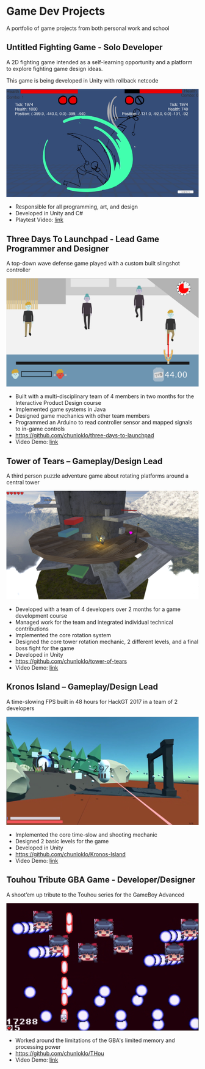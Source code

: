 # Game Dev Projects

A portfolio of game projects from both personal work and school

## Untitled Fighting Game - Solo Developer

A 2D fighting game intended as a self-learning opportunity and a platform to explore fighting game design ideas.

This game is being developed in Unity with rollback netcode

![Game Screenshot](imgs/2d-fighter-playtest-screenshot.png)

- Responsible for all programming, art, and design
- Developed in Unity and C#
- Playtest Video: [link](https://www.youtube.com/watch?v=PNFkTmTP0ak)

## Three Days To Launchpad - Lead Game Programmer and Designer

A top-down wave defense game played with a custom built slingshot controller

![Game Screenshot](imgs/three-day-to-launchpad.png)

- Built with a multi-disciplinary team of 4 members in two months for the Interactive Product Design course
- Implemented game systems in Java
- Designed game mechanics with other team members
- Programmed an Arduino to read controller sensor and mapped signals to in-game controls
- https://github.com/chunloklo/three-days-to-launchpad
- Video Demo: [link](https://www.youtube.com/watch?v=xDo9BJ58l6I)

## Tower of Tears – Gameplay/Design Lead

A third person puzzle adventure game about rotating platforms around a central tower

![Game Screenshot](imgs/tower-of-tears-1.png)

- Developed with a team of 4 developers over 2 months for a game development course
- Managed work for the team and integrated individual technical contributions
- Implemented the core rotation system
- Designed the core tower rotation mechanic, 2 different levels, and a final boss fight for the game
- Developed in Unity
- https://github.com/chunloklo/tower-of-tears
- Video Demo: [link](https://www.youtube.com/watch?v=SCLiuirV4eI)

## Kronos Island – Gameplay/Design Lead

A time-slowing FPS built in 48 hours for HackGT 2017 in a team of 2 developers

![Gameplay Screenshot](imgs/kronos-island-screenshot.png)

- Implemented the core time-slow and shooting mechanic
- Designed 2 basic levels for the game
- Developed in Unity
- https://github.com/chunloklo/Kronos-Island
- Video Demo: [link](https://www.youtube.com/watch?v=gEn0SKiARRY)



## Touhou Tribute GBA Game - Developer/Designer

A shoot’em up tribute to the Touhou series for the GameBoy Advanced 

![Game Screenshot](imgs/thou-screenshot.png)

- Worked around the limitations of the GBA's limited memory and processing power
- https://github.com/chunloklo/THou
- Video Demo: [link](https://www.youtube.com/watch?v=3EM-_SlTtWo)

